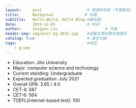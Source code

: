 ```yaml
---
layout:     post                    # 使用的布局（不需要改）
title:      Backgroud              # 标题 
subtitle:   Hello World, Hello Blog #副标题
date:       2019-12-01              # 时间
author:     Zongyou Liu                     # 作者
header-img: img/post-bg-2015.jpg    #这篇文章标题背景图片
catalog: true                       # 是否归档
tags:                               #标签
    - grade
---
```


* Education: Jilin University
* Major:  computer science and technology   
* Current standing:  Undergraduate
* Expected graduation:  July 2021 
* Overall GPA:  3.65 / 4.0
* CET-4:   587
* CET-6:   564
* TOEFL(internet-based test): 100  


